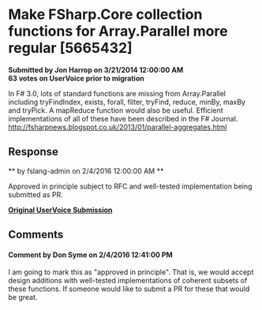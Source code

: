 # Make FSharp.Core collection functions for Array.Parallel more regular [5665432] #

**Submitted by Jon Harrop on 3/21/2014 12:00:00 AM**  
**63 votes on UserVoice prior to migration**  

In F# 3.0, lots of standard functions are missing from Array.Parallel including tryFindIndex, exists, forall, filter, tryFind, reduce, minBy, maxBy and tryPick. A mapReduce function would also be useful.
Efficient implementations of all of these have been described in the F# Journal. http://fsharpnews.blogspot.co.uk/2013/01/parallel-aggregates.html



## Response ##
** by fslang-admin on 2/4/2016 12:00:00 AM **

Approved in principle subject to RFC and well-tested implementation being submitted as PR.


**[Original UserVoice Submission](https://fslang.uservoice.com/forums/245727-f-language/suggestions/5665432)**


## Comments ##


#### Comment by Don Syme on 2/4/2016 12:41:00 PM ####
I am going to mark this as "approved in principle". That is, we would accept design additions with well-tested implementations of coherent subsets of these functions.
If someone would like to submit a PR for these that would be great.

